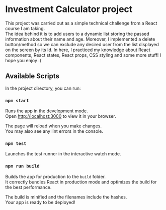 # Investment Calculator project

This project was carried out as a simple technical challenge from a React course I am taking.\
The idea behind it is to add users to a dynamic list storing the passed information about their name and age. Moreover, I implemented a delete button/method so we can exclude any desired user from the list displayed on the screen by its Id.
In here, I practiced my knowledge about React components, React states, React props, CSS styling and some more stuff! I hope you enjoy :)

## Available Scripts

In the project directory, you can run:

### `npm start`

Runs the app in the development mode.\
Open [http://localhost:3000](http://localhost:3000) to view it in your browser.

The page will reload when you make changes.\
You may also see any lint errors in the console.

### `npm test`

Launches the test runner in the interactive watch mode.

### `npm run build`

Builds the app for production to the `build` folder.\
It correctly bundles React in production mode and optimizes the build for the best performance.

The build is minified and the filenames include the hashes.\
Your app is ready to be deployed!
